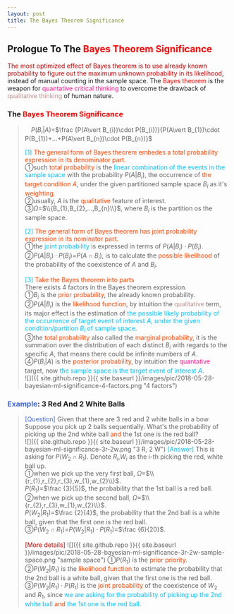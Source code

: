 ```yaml
---
layout: post
title: The Bayes Theorem Significance
---
```


## Prologue To The <font color="Red">Bayes Theorem Significance</font>
<p class="message">
<font color="#C20000">The most optimized effect of Bayes theorem is to use already known probability to figure out the maximum unknown probability in its likelihood</font>, instead of manual counting in the sample space.  
The <font color="Red">Bayes theorem</font> is the weapon for <font color="DeepPink">quantative critical thinking</font> to overcome the drawback of <font color="RosyBrown">qualitative thinking</font> of human nature.  
</p>

### The <font color="Red">Bayes Theorem Significance</font>
>$\;\;\;\;P(B_{i}\vert A)$=$\frac {P(A\vert B_{i})\cdot P(B_{i})}{P(A\vert B_{1})\cdot P(B_{1})+...+P(A\vert B_{n})\cdot P(B_{n})}$  
>
><font color="DeepSkyBlue">[1]</font>
><font color="OrangeRed">The general form of Bayes theorem embedes a total probability expression in its denominator part.</font>  
>&#10112;such <font color="OrangeRed">total probability</font> is the <font color="DeepSkyBlue">linear combination of the events in the sample space</font> with the probability $P(A\vert B_{i})$, the occurrence of <font color="OrangeRed">the target condition $A$</font>, under the given partitioned sample space $B_{i}$ as it's <font color="OrangeRed">weighting</font>.  
>&#10113;usually, $A$ is the <font color="OrangeRed">qualitative</font> feature of interest.  
>&#10114;$\Omega$=$\\{B_{1},B_{2},...,B_{n}\\}$, where $B_{i}$ is the partition os the sample space.  
>
><font color="DeepSkyBlue">[2]</font>
><font color="OrangeRed">The general form of Bayes theorem has joint probability expression in its nominator part.</font>  
>&#10112;the <font color="DeepSkyBlue">joint probability</font> is expressed in terms of $P(A\vert B_{i})\cdot P(B_{i})$.  
>&#10113;$P(A\vert B_{i})\cdot P(B_{i})$=$P(A\cap B_{i})$, is to calculate the <font color="OrangeRed">possible likelihood</font> of the probability of the coexistence of $A$ and $B_{i}$.  
>
><font color="DeepSkyBlue">[3]</font>
><font color="OrangeRed">Take the Bayes theorem into parts</font>  
>There exists 4 factors in the Bayes theorem expression.  
>&#10112;$B_{i}$ is the <font color="OrangeRed">prior probability</font>, the already known probability.  
>&#10113;$P(A\vert B_{i})$ is the <font color="OrangeRed">likelihood function</font>, by intuition the <font color="RosyBrown">qualitative</font> term, its major effect is the estimation of <font color="DeepSkyBlue">the possible likely probability of the occurrence of target event of interest $A$, under the given condition/partition $B_{i}$ of sample space</font>.  
>&#10114;the <font color="OrangeRed">total probability</font> also called the <font color="OrangeRed">marginal probability</font>, it is the summation over the distribution of each distinct $B_{i}$ with regards to the specific $A$, that means there could be infinite numbers of $A$.  
>&#10115;$P(B_{i}\vert A)$ is the <font color="OrangeRed">posterior probability</font>, by intuition the <font color="DeepPink">quantative</font> target, now <font color="DeepSkyBlue">the sample space is the target event of interest $A$</font>.  
![]({{ site.github.repo }}{{ site.baseurl }}/images/pic/2018-05-28-bayesian-ml-significance-4-factors.png "4 factors")

### <font color="RoyalBlue">Example</font>: 3 Red And 2 White Balls
><font color="RoyalBlue">[Question]</font>
>Given that there are 3 red and 2 white balls in a bow.  Suppose you pick up 2 balls sequentially.  What's the probability of picking up the 2nd white ball <font color="OrangeRed">and</font> the 1st one is the red ball?  
![]({{ site.github.repo }}{{ site.baseurl }}/images/pic/2018-05-28-bayesian-ml-significance-3r-2w.png "3 R, 2 W")
><font color="DeepSkyBlue">[Answer]</font>
>This is asking for $P(W_{2}\cap R_{1})$.  Denote $R_{i}$,$W_{i}$ as the i-th picking the red, white ball up.  
>&#10112;when we pick up the very first ball, $\Omega$=$\\{r_{1},r_{2},r_{3},w_{1},w_{2}\\}$.  
>$P(R_{1})$=$\frac {3}{5}$, the probability that the 1st ball is a red ball.  
>&#10113;when we pick up the second ball, $\Omega$=$\\{r_{2},r_{3},w_{1},w_{2}\\}$.  
>$P(W_{2}\vert R_{1})$=$\frac {2}{4}$, the probability that the 2nd ball is a white ball, given that the first one is the red ball.  
>&#10114;$P(W_{2}\cap R_{1})$=$P(W_{2}\vert R_{1})\cdot P(R_{1})$=$\frac {6}{20}$.  
>
><font color="#C20000">[More details]</font>
![]({{ site.github.repo }}{{ site.baseurl }}/images/pic/2018-05-28-bayesian-ml-significance-3r-2w-sample-space.png "sample space")
>&#10112;$P(R_{1})$ is the <font color="OrangeRed">prior priority</font>.  
>&#10113;$P(W_{2}\vert R_{1})$ is the <font color="OrangeRed">likelihood function</font> to estimate the probability that the 2nd ball is a white ball, given that the first one is the red ball.  
>&#10114;$P(W_{2}\vert R_{1})\cdot P(R_{1})$ is the <font color="OrangeRed">joint probability</font> of the coexistence of $W_{2}$ and $R_{1}$, since <font color="DeepSkyBlue">we are asking for the probability of picking up the 2nd white ball <font color="OrangeRed">and</font> the 1st one is the red ball</font>.  

<!-- Γ -->
<!-- \Omega -->
<!-- \cap intersection -->
<!-- \cup union -->
<!-- \frac{\Gamma(k + n)}{\Gamma(n)} \frac{1}{r^k}  -->
<!-- \mbox{\large$\vert$}\nolimits_0^\infty -->
<!-- \vert_0^\infty -->
<!-- \vert_{0.5}^{\infty} -->
<!-- &prime; ′ -->
<!-- &Prime; ″ -->
<!-- $E\lbrack X\rbrack$ -->
<!-- \overline{X_n} -->
<!-- \underset{Succss}P -->
<!-- \frac{{\overline {X_n}}-\mu}{S/\sqrt n} -->
<!-- \lim_{t\rightarrow\infty} -->
<!-- \int_{0}^{a}\lambda\cdot e^{-\lambda\cdot t}\operatorname dt -->

<!-- Notes -->
<!-- <font color="OrangeRed">items, verb, to make it the focus</font> -->
<!-- <font color="Red">KKT</font> -->
<!-- <font color="Red">SMO heuristics</font> -->
<!-- <font color="Red">F</font> distribution -->
<!-- <font color="Red">t</font> distribution -->
<!-- <font color="DeepSkyBlue">suggested item, soft item</font> -->
<!-- <font color="RoyalBlue">old alpha, quiz, example</font> -->
<!-- <font color="Green">new alpha</font> -->

<!-- <font color="#C20000">conclusion, finding, more details</font> -->
<!-- <font color="DeepPink">positive conclusion, finding</font> -->
<!-- <font color="RosyBrown">negative conclusion, finding</font> -->

<!-- <font color="#00ADAD">policy</font> -->
<!-- <font color="#6100A8">full observable</font> -->
<!-- <font color="#FFAC12">partial observable</font> -->
<!-- <font color="#EB00EB">stochastic</font> -->
<!-- <font color="#8400E6">state transition</font> -->
<!-- <font color="#D600D6">discount factor gamma $\gamma$</font> -->
<!-- <font color="#D600D6">$V(S)$</font> -->
<!-- <font color="#9300FF">immediate reward R(S)</font> -->

<!-- ### <font color="RoyalBlue">Example</font>: Illustration By Rainy And Sunny Days In One Week -->
<!-- <font color="RoyalBlue">[Question]</font> -->
<!-- <font color="DeepSkyBlue">[Answer]</font> -->

<!-- 
[1]Given the vehicles pass through a highway toll station is $6$ per minute, what is the probability that no cars within $30$ seconds?
><font color="DeepSkyBlue">[1]</font>
><font color="OrangeRed">Given the vehicles pass through a highway toll station is $6$ per minute, what is the probability that no cars within $30$ seconds?</font>  
-->

<!-- https://www.medcalc.org/manual/gamma_distribution_functions.php -->
<!-- https://www.statlect.com/probability-distributions/student-t-distribution#hid5 -->
<!-- http://www.wiris.com/editor/demo/en/ -->